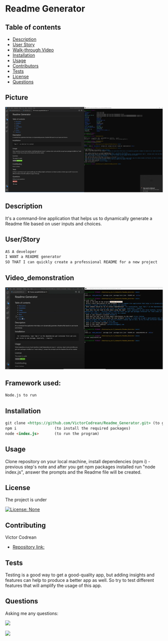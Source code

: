 # Readme Generator


## Table of contents
- [Description](#Description)
- [User Story](#User/Story)
- [Walk-through Video](#Videode_monstration)
- [Installation](#Installation)
- [Usage](#Usage)
- [Contributors](#Contributing)
- [Tests](#Tests)
- [License](#License)
- [Questions](#Questions)

## Picture

![sampleReadme](/assets/sample_Readme.png)

## Description

It's a command-line application that helps us to dynamically generate a Readme file based on user inputs and choices.
   
## User/Story  
```md
AS A developer
I WANT a README generator
SO THAT I can quickly create a professional README for a new project
```
## Video_demonstration

[![video](/assets/readme-generator.png)](http://www.youtube.com/watch?v=QeVgcCGauQU "Video demonstration")

## Framework used:
```md
Node.js to run 
```

## Installation
```md
git clone <https://github.com/VictorCodrean/Readme_Generator.git> (to get the code)
npm i                 (to install the required packages) 
node <index.js>       (to run the program)
```

## Usage
Clone repository on your local machine, install dependencies (npm i) - previous step's note and after you get npm packages installed run "node index.js", answer the prompts and the Readme file will be created.     

## License
The project is under

[![License: None](https://img.shields.io/badge/License-None-brightgreen.svg)](https://opensource.org/licenses/None)

## Contributing
Victor Codrean    
*  [Repository link:](https://github.com/VictorCodrean/Readme_Generator)

## Tests
Testing is a good way to get a good-quality app, but adding insights and features can help to produce a better app as well. So try to test different features that will amplify the usage of this app.    

## Questions
Asking me any questions:

<a href="mailto:codreanvictor@gmail.com" style="text-decoration:none"><img height="20" src = "https://img.shields.io/badge/Gmail-c14438?&style=for-the-badge&logo=gmail&logoColor=white&style=plastic"></a>

[<img height="20" src="https://img.shields.io/badge/-GitHub-black.svg?&style=for-the-badge&logo=github&logoColor=white&style=plastic"/>](https://github.com/VictorCodrean)
